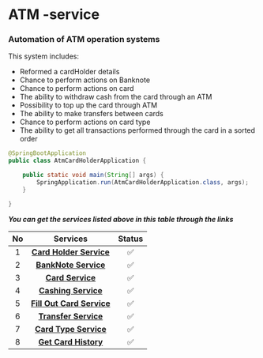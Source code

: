 # ATM -service

### Automation of ATM operation systems

This system includes:

* Reformed  a cardHolder details
* Chance to perform actions on Banknote
* Chance to perform actions on card
* The ability to withdraw cash from the card through an ATM
* Possibility to top up the card through ATM
* The ability to make transfers between cards
* Chance to perform actions on card type
* The ability to get all transactions performed through the card in a sorted order




```java
@SpringBootApplication
public class AtmCardHolderApplication {

    public static void main(String[] args) {
        SpringApplication.run(AtmCardHolderApplication.class, args);
    }

}
```



***You can get the services listed above in this table through the links***



| No |                                                                       Services                                                                        | Status |
|:--:|:-----------------------------------------------------------------------------------------------------------------------------------------------------:|:------:|
| 1  | [__Card Holder Service__](https://github.com/QodirovHudoberdi/ATM-service/blob/master/src/main/java/com/company/controller/CardHolderController.java) |   ✅    |
| 2  |   [__BankNote  Service__](https://github.com/QodirovHudoberdi/ATM-service/blob/master/src/main/java/com/company/controller/BankNoteController.java)   |   ✅    |
| 3  |       [__Card Service__](https://github.com/QodirovHudoberdi/ATM-service/blob/master/src/main/java/com/company/controller/CardController.java)        |   ✅    |
| 4  |    [__Cashing Service__](https://github.com/QodirovHudoberdi/ATM-service/blob/master/src/main/java/com/company/controller/CashingController.java)     |   ✅    |
| 5  |  [__Fill Out  Card Service__](https://github.com/QodirovHudoberdi/ATM-service/blob/master/src/main/java/com/company/controller/CardController.java)   |   ✅    |
| 6  |     [__Transfer Service__ ](https://github.com/QodirovHudoberdi/ATM-service/blob/master/src/main/java/com/company/controller/CardController.java)     |   ✅    |
| 7  |     [__Card Type Service__](https://github.com/QodirovHudoberdi/ATM-service/blob/master/src/main/java/com/company/controller/CardController.java)     |   ✅    |
| 8  |     [__Get Card History__](https://github.com/QodirovHudoberdi/ATM-service/blob/master/src/main/java/com/company/controller/CardController.java)      |   ✅    |




